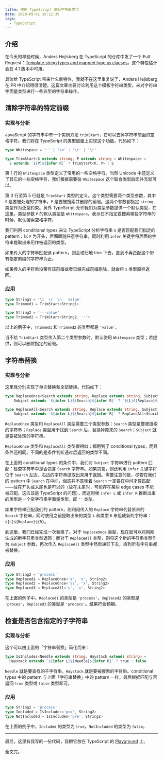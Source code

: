 ```yaml
---
title: 使用 TypeScript 模板字符串类型
date: 2020-09-01 18:12:39
tags:
  - TypeScript
---
```


## 介绍

在今天的早些时候，Anders Hejlsberg 在 TypeScript 的仓库中发了一个 Pull Request：[Template string types and mapped type `as` clauses](https://github.com/microsoft/TypeScript/pull/40336)。这个特性估计会在 4.1 版本中可用。

具体给 TypeScript 带来什么新特性，我就不在这里重复说了，Anders Hejlsberg 在 PR 中介绍得很清楚。这篇文章主要讨论利用这个模板字符串类型，来对字符串字面量类型进行一些典型的字符串操作。

## 清除字符串的特定前缀

### 实现与分析

JavaScript 的字符串中有一个实例方法 `trimStart`，它可以去掉字符串前面的空格字符。我们将在 TypeScript 的类型层面上实现这个功能。代码如下：

```typescript
type Whitespace = ' ' | '\n' | '\r' | '\t'

type TrimStart<S extends string, P extends string = Whitespace> =
  S extends `${P}${infer R}` ? TrimStart<R, P> : S
```

第 1 行的 `Whitespace` 类型定义了常用的一些空格字符。当然 Unicode 中还定义了其它的一些空格字符，我们根据需要往 `Whitespace` 这个联合类型后面补充就可以。

第 3 行至第 5 行就是 `TrimStart` 类型的定义。这个类型需要两个类型参数，其中 `S` 是要被处理的字符串，`P` 是要被搜索并删除的前缀。这两个参数都指定 `string` 类型作为泛型约束。另外 TypeScript 允许我们为类型参数提供一个默认类型，在这里，类型参数 `P` 的默认类型是 `Whitespace`，表示在不指定要搜索哪些字符串的时候，默认搜索空格字符。

我们利用 conditional types 来让 TypeScript 分析字符串 `S` 是否匹配我们指定的 pattern：以 `P` 为开头，后面跟随任意字符串，同时利用 `infer` 关键字将后面的字符串提取出来用作被返回的类型。

如果传入的字符串匹配该 pattern，则会递归地 trim 下去，直到不再匹配这个带有指定前缀的字符串为止。

如果传入的字符串没带有该前缀或者已经完成前缀删除，就会将 `S` 类型原样返回。

### 应用

```typescript
type String1 = '\t  \r  \n   value'
type Trimmed1 = TrimStart<String1>

type String2 = '---value'
type Trimmed2 = TrimStart<String2, '-'>
```

以上的例子中，`Trimmed1` 和 `Trimmed2` 的类型都是 `'value'`。

当不给 `TrimStart` 类型传入第二个类型参数时，默认使用 `Whitespace` 类型；若提供，则可以删除指定的前缀。

## 字符串替换

### 实现与分析

这里我分别实现了单次替换和全部替换。代码如下：

```typescript
type ReplaceOnce<Search extends string, Replace extends string, Subject extends string> =
    Subject extends `${infer L}${Search}${infer R}` ? `${L}${Replace}${R}` : Subject

type ReplaceAll<Search extends string, Replace extends string, Subject extends string> =
    Subject extends `${infer L}${Search}${infer R}` ? ReplaceAll<Search, Replace, `${L}${Replace}${R}`> : Subject
```

`ReplaceOnce` 类型和 `ReplaceAll` 类型需要三个类型参数：`Search` 类型是要被搜索的字符串；`Replace` 类型用于找到 `Search` 后，替换掉原来的 `Search`；`Subject` 就是要被处理的字符串。

`ReplaceOnce` 类型和 `ReplaceAll` 类型很相似：都用到了 conditional types，而且条件还相同。不同的是条件判断通过后返回的类型不同。

在上面的 conditional types 的条件中，我们对 `Subject` 字符串进行 pattern 匹配：检查字符串中是否包含 `Search` 字符串。如果包含，则还利用 `infer` 关键字将位于 `Search` 左边、右边的字符串提取出来用于返回。需要注意的是，尽管在我们的 pattern 中 `Search` 在中间，但这并不意味着 `Search` 一定要在中间才算匹配——放在开头或末尾也是可以的（放在末尾时，可能存在某些 edge cases 不能被匹配，这应该是 TypeScript 的问题），而这时候 `infer L` 或 `infer R` 推断出来的类型是一个空字符串字面量类型，即 `''` 类型。

如果字符串匹配我们的 pattern，则利用传入的 `Replace` 字符串代替原来的 `Search` 字符串，同时使用之前提取出来的类型 `L` 和类型 `R` 来组成新的字符串：`${L}${Replace}${R}`。

到这里，我们已经完成一次替换了。对于 `ReplaceOnce` 类型，现在就可以将刚刚生成的新字符串类型返回；而对于 `ReplaceAll` 类型，则将这个新的字符串类型作为 `Subject` 参数，再次传入 `ReplaceAll` 类型中然后递归下去，直到所有字符串都被替换。

### 应用

```typescript
type String2 = 'process'
type Replaced1 = ReplaceOnce<'s', 'x', String2>
type Replaced2 = ReplaceOnce<'ss', 'x', String2>
type Replaced3 = ReplaceAll<'s', 'x', String2>
```

在上面的例子中，`Replaced1` 的类型是 `'procexs'`，`Replaced2` 的类型是 `'procex'`，`Replaced3` 的类型是 `'procexx'`。结果符合预期。

## 检查是否包含指定的子字符串

### 实现与分析

这个可以由上面的「字符串替换」简化而来：

```typescript
type IsIncludes<Needle extends string, Haystack extends string> =
  Haystack extends `${infer L}${Needle}${infer R}` ? true : false
```

`Needle` 就是要查找的子字符串，`Haystack` 就是要被搜索的字符串。conditional types 中的 pattern 与上面「字符串替换」中的 pattern 一样。最后根据匹配与否返回 `true` 类型或 `false` 类型即可。

### 应用

```typescript
type String2 = 'process'
type Included = IsIncludes<'pro', String2>
type NotIncluded = IsIncludes<'pre', String2>
```

在上面的例子中，`Included` 的类型为 `true`，`NotIncluded` 的类型为 `false`。

---

最后，这里有我写的一份代码，我把它放在 TypeScript 的 [Playground](https://www.typescriptlang.org/play?ts=4.1.0-pr-40336-8#code/C4TwDgpgBA6gFgS2BAzmAhgY2gXigcgKgB8CAdAO0NPzICdrzh8AoF0SKAFToQFsAysHR1gAHgFQIAD2QUAJiigpgvCgHMANFAAKU2RAVKVa9VDzwkqDNgB85llCdRJMuYqgADACQBvHQC+fggUAGYQdFAASgGeUAD83LyCwqJiUdo69gBcLmwc0EKmAIzmTE70FRTOAG7oADYArhCsBUn8fBDyZTz8QiLiRSHqxbb54NBREGD1WBAA8hTYEhAimHD67saqw9pTM3Obhh4muy6NAEYAVhCYwEdGyjsa9jiOzgKXN3cPHj6+IXCkQAMkFfAJVnR1mDARForEEl4-KC-PtZtgwTE4rlPtdbsB2BNotN0RAAIL1eorNYbNzHbamPYkw50x6nDTaXHfe6sk7PdSvd5OLn435Kf6wkFgiE0mFhOFYxFouYUqkyqFwJkHbDaf4o3zKjGo2I5c54u7jThDDQAJjK+DAdAA9tgUChWkTDV1SngvYtlvh3dp8NJ8Jz+Taxm0vfI7b7mdh-RAxIGgwRQ+HTJHCZwYwBmMpe1UptMhsMuCNjHPQACSKBrSya8lQYgAchAuvVoLyGWcABLoEAqLAAazFT1MrygA6HwkwY57SIB8qlfnbnYgcqB8LiiVUzSguVCDRQEGrUAbmCbXTKdcv15QKcdTvL1vU2baradwHvjWb3TwO9Gz-FsHToFpM2GSMgA) 上。

全文完。